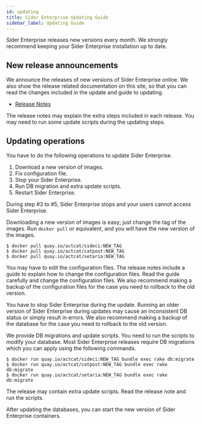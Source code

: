 ```yaml
---
id: updating
title: Sider Enterprise Updating Guide
sidebar_label: Updating Guide
---
```


Sider Enterprise releases new versions every month. We strongly recommend keeping your Sider Enterprise installation up to date.

## New release announcements

We announce the releases of new versions of Sider Enterprise online. We also show the release related documentation on this site, so that you can read the changes included in the update and guide to updating.

* [Release Notes](./releases/changelog.md)

The release notes may explain the extra steps included in each release. You may need to run some update scripts during the updating steps.

## Updating operations

You have to do the following operations to update Sider Enterprise.

1. Download a new version of images.
2. Fix configuration file.
3. Stop your Sider Enterprise.
4. Run DB migration and extra update scripts.
5. Restart Sider Enterprise.

During step #3 to #5, Sider Enterprise stops and your users cannot access Sider Enterprise.

Downloading a new version of images is easy; just change the tag of the images. Run `docker pull` or equivalent, and you will have the new version of the images.

```
$ docker pull quay.io/actcat/sideci:NEW_TAG
$ docker pull quay.io/actcat/catpost:NEW_TAG
$ docker pull quay.io/actcat/setaria:NEW_TAG
```

You may have to edit the configuration files. The release notes include a guide to explain how to change the configuration files. Read the guide carefully and change the configuration files. We also recommend making a backup of the configuration files for the case you need to rollback to the old version.

You have to stop Sider Enterprise during the update. Running an older version of Sider Enterprise during updates may cause an inconsistent DB status or simply result in errors. We also recommend making a backup of the database for the case you need to rollback to the old version.

We provide DB migrations and update scripts. You need to run the scripts to modify your database. Most Sider Enterprise releases require DB migrations which you can apply using the following commands.

```
$ docker run quay.io/actcat/sideci:NEW_TAG bundle exec rake db:migrate
$ docker run quay.io/actcat/catpost:NEW_TAG bundle exec rake db:migrate
$ docker run quay.io/actcat/setaria:NEW_TAG bundle exec rake db:migrate
```

The release may contain extra update scripts. Read the release note and run the scripts.

After updating the databases, you can start the new version of Sider Enterprise containers.
